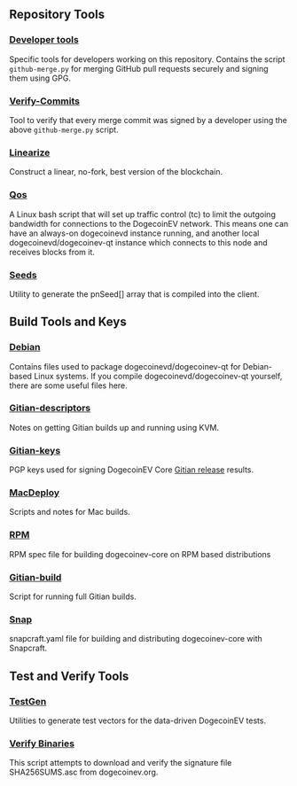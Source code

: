 Repository Tools
---------------------

### [Developer tools](/contrib/devtools) ###
Specific tools for developers working on this repository.
Contains the script `github-merge.py` for merging GitHub pull requests securely and signing them using GPG.

### [Verify-Commits](/contrib/verify-commits) ###
Tool to verify that every merge commit was signed by a developer using the above `github-merge.py` script.

### [Linearize](/contrib/linearize) ###
Construct a linear, no-fork, best version of the blockchain.

### [Qos](/contrib/qos) ###

A Linux bash script that will set up traffic control (tc) to limit the outgoing bandwidth for connections to the DogecoinEV network. This means one can have an always-on dogecoinevd instance running, and another local dogecoinevd/dogecoinev-qt instance which connects to this node and receives blocks from it.

### [Seeds](/contrib/seeds) ###
Utility to generate the pnSeed[] array that is compiled into the client.

Build Tools and Keys
---------------------

### [Debian](/contrib/debian) ###
Contains files used to package dogecoinevd/dogecoinev-qt
for Debian-based Linux systems. If you compile dogecoinevd/dogecoinev-qt yourself, there are some useful files here.

### [Gitian-descriptors](/contrib/gitian-descriptors) ###
Notes on getting Gitian builds up and running using KVM.

### [Gitian-keys](/contrib/gitian-keys)
PGP keys used for signing DogecoinEV Core [Gitian release](/doc/release-process.md) results.

### [MacDeploy](/contrib/macdeploy) ###
Scripts and notes for Mac builds.

### [RPM](/contrib/rpm) ###
RPM spec file for building dogecoinev-core on RPM based distributions

### [Gitian-build](/contrib/gitian-build.sh) ###
Script for running full Gitian builds.

### [Snap](/contrib/snap) ###
snapcraft.yaml file for building and distributing dogecoinev-core with Snapcraft.

Test and Verify Tools
---------------------

### [TestGen](/contrib/testgen) ###
Utilities to generate test vectors for the data-driven DogecoinEV tests.

### [Verify Binaries](/contrib/verifybinaries) ###
This script attempts to download and verify the signature file SHA256SUMS.asc from dogecoinev.org.
